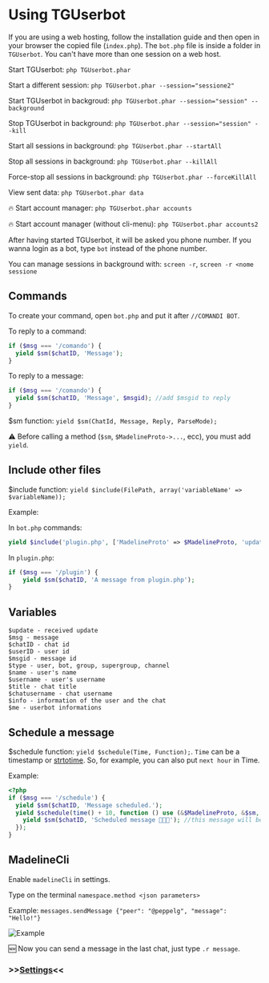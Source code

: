 # Using TGUserbot

If you are using a web hosting, follow the installation guide and then open in your browser the copied file (`index.php`). The `bot.php` file is inside a folder in `TGUserbot`. You can't have more than one session on a web host.

Start TGUserbot: `php TGUserbot.phar`

Start a different session: `php TGUserbot.phar --session="sessione2"`

Start TGUserbot in backgroud: `php TGUserbot.phar --session="session" --background`

Stop TGUserbot in background: `php TGUserbot.phar --session="session" --kill`

Start all sessions in background: `php TGUserbot.phar --startAll`

Stop all sessions in background: `php TGUserbot.phar --killAll`

Force-stop all sessions in background: `php TGUserbot.phar --forceKillAll`

View sent data: `php TGUserbot.phar data`

🔥 Start account manager: `php TGUserbot.phar accounts`

🔥 Start account manager (without cli-menu): `php TGUserbot.phar accounts2`

After having started TGUserbot, it will be asked you phone number. If you wanna login as a bot, type `bot` instead of the phone number.

You can manage sessions in background with: `screen -r`, `screen -r <nome sessione`


## Commands
To create your command, open `bot.php` and put it after ``//COMANDI BOT``. 

To reply to a command:
```php
if ($msg === '/comando') {
  yield $sm($chatID, 'Message');
} 
```
To reply to a message:
```php
if ($msg === '/comando') {
  yield $sm($chatID, 'Message', $msgid); //add $msgid to reply
} 
```

$sm function: `yield $sm(ChatId, Message, Reply, ParseMode);`

⚠️ Before calling a method (`$sm`, `$MadelineProto->...`, ecc), you must add `yield`.


## Include other files
$include function: `yield $include(FilePath, array('variableName' => $variableName));`

Example: 

In `bot.php` commands:
```php
yield $include('plugin.php', ['MadelineProto' => $MadelineProto, 'update' => $update, 'chatID' => $chatID, 'msg' => $msg, 'sm' => $sm]);
```
In `plugin.php`:
```php
if ($msg === '/plugin') {
	yield $sm($chatID, 'A message from plugin.php');
}
```


## Variables
	$update - received update
	$msg - message
	$chatID - chat id
	$userID - user id
	$msgid - message id
	$type - user, bot, group, supergroup, channel
	$name - user's name
	$username - user's username
	$title - chat title
	$chatusername - chat username
	$info - information of the user and the chat
	$me - userbot informations

## Schedule a message
$schedule function: `yield $schedule(Time, Function);`. `Time` can be a timestamp or [strtotime](https://www.php.net/manual/en/function.strtotime.php). So, for example, you can also put `next hour` in Time.

Example:
```php
<?php
if ($msg === '/schedule') {
  yield $sm($chatID, 'Message scheduled.');
  yield $schedule(time() + 10, function () use (&$MadelineProto, &$sm, $chatID) {
    yield $sm($chatID, 'Scheduled message 🤩🤩🤩'); //this message will be sent after 10 seconds
  });
}
```

## MadelineCli
Enable `madelineCli` in settings.

Type on the terminal `namespace.method <json parameters>`

Example: `messages.sendMessage {"peer": "@peppelg", "message": "Hello!"}`

![Example](https://i.imgur.com/JppLzJk.png)

🆕 Now you can send a message in the last chat, just type `.r message`.


### >>[Settings](https://github.com/peppelg/TGUserbot/tree/master/docs/en/Settings.md)<<
